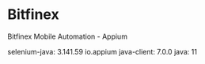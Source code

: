 # Bitfinex
Bitfinex Mobile Automation - Appium

selenium-java: 3.141.59
io.appium java-client: 7.0.0
java: 11
